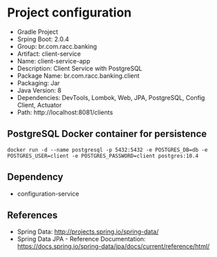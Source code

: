 # Project configuration

- Gradle Project
- Srping Boot: 2.0.4
- Group: br.com.racc.banking
- Artifact: client-service
- Name: client-service-app
- Description: Client Service with PostgreSQL
- Package Name: br.com.racc.banking.client
- Packaging: Jar 
- Java Version: 8
- Dependencies: DevTools, Lombok, Web, JPA, PostgreSQL, Config Client, Actuator
- Path: http://localhost:8081/clients


## PostgreSQL Docker container for persistence

	docker run -d --name postgresql -p 5432:5432 -e POSTGRES_DB=db -e POSTGRES_USER=client -e POSTGRES_PASSWORD=client postgres:10.4

	
## Dependency

- configuration-service	
	

## References

- Spring Data: http://projects.spring.io/spring-data/
- Spring Data JPA - Reference Documentation: https://docs.spring.io/spring-data/jpa/docs/current/reference/html/
